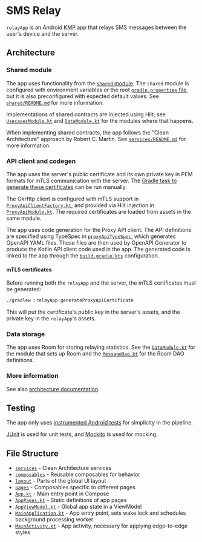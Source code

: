 # SMS Relay

`relayApp` is an Android [KMP](https://kotlinlang.org/docs/multiplatform.html) app that relays SMS messages between the
user's device and the server.

## Architecture

### Shared module

The app uses functionality from the [`shared` module](../shared). The `shared` module is configured with environment
variables or the root [`gradle.properties` file](../gradle.properties), but it is also preconfigured with expected
default values. See [`shared/README.md`](../shared/README.md) for more information.

Implementations of shared contracts are injected using Hilt; see [
`UsecasesModule.kt`](src/androidMain/kotlin/io/mrnateriver/smsproxy/relay/services/usecases/UsecasesModule.kt) and [
`DataModule.kt`](src/androidMain/kotlin/io/mrnateriver/smsproxy/relay/services/data/DataModule.kt) for the modules where
that happens.

When implementing shared contracts, the app follows the "Clean Architecture" approach by Robert C. Martin. See [
`services/README.md`](src/androidMain/kotlin/io/mrnateriver/smsproxy/relay/services/README.md) for more information.

### API client and codegen

The app uses the server's public certificate and its own private key in PEM formats for mTLS communication with the
server. The [Gradle task to generate these certificates](../buildSrc/src/main/kotlin/GenerateCertificatesTask.kt) can be
run manually.

The OkHttp client is configured with mTLS support in [
`ProxyApiClientFactory.kt`](../shared/src/androidMain/kotlin/io/mrnateriver/smsproxy/shared/services/ProxyApiClientFactory.kt),
and provided via Hilt injection in [
`ProxyApiModule.kt`](src/androidMain/kotlin/io/mrnateriver/smsproxy/relay/services/data/ProxyApiModule.kt). The required
certificates are loaded from assets in the same module.

The app uses code generation for the Proxy API client. The API definitions are specified using TypeSpec in [
`proxyApiTypeSpec`](../proxyApiTypeSpec), which generates OpenAPI YAML files. These files are then used by OpenAPI
Generator to produce the Kotlin API client code used in the app. The generated code is linked to the app through the [
`build.gradle.kts`](../proxyApiTypeSpec/build.gradle.kts) configuration.

#### mTLS certificates

Before running both the `relayApp` and the server, the mTLS certificates must be generated:

```sh
./gradlew :relayApp:generateProxyApiCertificate
```

This will put the certificate's public key in the server's assets, and the private key in the `relayApp`'s assets.

### Data storage

The app uses Room for storing relaying statistics. See the [
`DataModule.kt`](src/androidMain/kotlin/io/mrnateriver/smsproxy/relay/services/data/DataModule.kt) for the module that
sets up Room and the [`MessageDao.kt`](src/androidMain/kotlin/io/mrnateriver/smsproxy/relay/services/data/MessageDao.kt)
for the Room DAO definitions.

### More information

See also [architecture documentation](../docs/README.md).

## Testing

The app only uses [instrumented Android tests](https://developer.android.com/training/testing/instrumented-tests) for
simplicity in the pipeline.

[JUnit](https://junit.org/junit5/) is used for unit tests, and [Mockito](https://site.mockito.org/) is used for mocking.

## File Structure

- [`services`](src/androidMain/kotlin/io/mrnateriver/smsproxy/relay/services) - Clean Architecture services
- [`composables`](src/androidMain/kotlin/io/mrnateriver/smsproxy/relay/composables) - Reusable composables for behavior
- [`layout`](src/androidMain/kotlin/io/mrnateriver/smsproxy/relay/layout) - Parts of the global UI layout
- [`pages`](src/androidMain/kotlin/io/mrnateriver/smsproxy/relay/pages) - Composables specific to different pages
- [`App.kt`](src/androidMain/kotlin/io/mrnateriver/smsproxy/relay/App.kt) - Main entry point in Compose
- [`AppPages.kt`](src/androidMain/kotlin/io/mrnateriver/smsproxy/relay/AppPages.kt) - Static definitions of app pages
- [`AppViewModel.kt`](src/androidMain/kotlin/io/mrnateriver/smsproxy/relay/AppViewModel.kt) - Global app state in a
  ViewModel
- [`MainApplication.kt`](src/androidMain/kotlin/io/mrnateriver/smsproxy/relay/MainApplication.kt) - App entry point,
  sets wake lock and schedules background processing worker
- [`MainActivity.kt`](src/androidMain/kotlin/io/mrnateriver/smsproxy/relay/MainActivity.kt) - App activity, necessary
  for applying edge-to-edge styles
